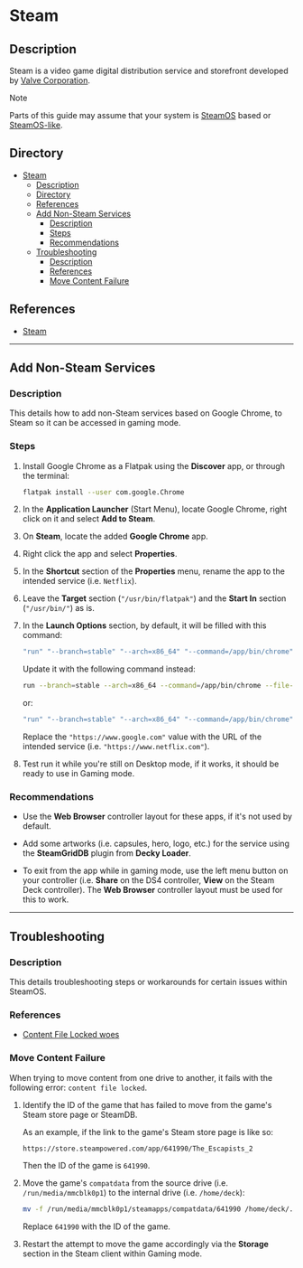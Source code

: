 # Steam

## Description

Steam is a video game digital distribution service and storefront developed by [Valve Corporation](https://www.valvesoftware.com).

> [!NOTE]  
> Parts of this guide may assume that your system is [SteamOS](../distros/SteamOS.md) based or [SteamOS-like](../distros/Bazzite.md).

## Directory

- [Steam](#steam)
  - [Description](#description)
  - [Directory](#directory)
  - [References](#references)
  - [Add Non-Steam Services](#add-non-steam-services)
    - [Description](#description-1)
    - [Steps](#steps)
    - [Recommendations](#recommendations)
  - [Troubleshooting](#troubleshooting)
    - [Description](#description-2)
    - [References](#references-1)
    - [Move Content Failure](#move-content-failure)

## References

- [Steam](https://store.steampowered.com)

---

## Add Non-Steam Services

### Description

This details how to add non-Steam services based on Google Chrome, to Steam so it can be accessed in gaming mode.

### Steps

1. Install Google Chrome as a Flatpak using the **Discover** app, or through the terminal:

    ```sh
    flatpak install --user com.google.Chrome
    ```

2. In the **Application Launcher** (Start Menu), locate Google Chrome, right click on it and select **Add to Steam**.

3. On **Steam**, locate the added **Google Chrome** app.

4. Right click the app and select **Properties**.

5. In the **Shortcut** section of the **Properties** menu, rename the app to the intended service (i.e. `Netflix`).

6. Leave the **Target** section (`"/usr/bin/flatpak"`) and the **Start In** section (`"/usr/bin/"`) as is.

7. In the **Launch Options** section, by default, it will be filled with this command:

    ```sh
    "run" "--branch=stable" "--arch=x86_64" "--command=/app/bin/chrome" "--file-forwarding" "com.google.Chrome" "@@u" "@@"
    ```

    Update it with the following command instead:

    ```sh
    run --branch=stable --arch=x86_64 --command=/app/bin/chrome --file-forwarding com.google.Chrome @@u @@ --window-size=1024,640 --force-device-scale-factor=1.25 --device-scale-factor=1.25 --kiosk "https://www.google.com"
    ```

    or:

    ```sh
    "run" "--branch=stable" "--arch=x86_64" "--command=/app/bin/chrome" "--file-forwarding" "com.google.Chrome" "@@u" "@@" "--window-size=1024,640" "--force-device-scale-factor=1.25" "--device-scale-factor=1.25" "--kiosk" "https://www.google.com"
    ```

    Replace the `"https://www.google.com"` value with the URL of the intended service (i.e. `"https://www.netflix.com"`).

8. Test run it while you're still on Desktop mode, if it works, it should be ready to use in Gaming mode.

### Recommendations

- Use the **Web Browser** controller layout for these apps, if it's not used by default.

- Add some artworks (i.e. capsules, hero, logo, etc.) for the service using the **SteamGridDB** plugin from **Decky Loader**.

- To exit from the app while in gaming mode, use the left menu button on your controller (i.e. **Share** on the DS4 controller, **View** on the Steam Deck controller). The **Web Browser** controller layout must be used for this to work.

---

## Troubleshooting

### Description

This details troubleshooting steps or workarounds for certain issues within SteamOS.

### References

- [Content File Locked woes](https://www.reddit.com/r/SteamDeck/comments/uaoa4r/content_file_locked_woes)

### Move Content Failure

When trying to move content from one drive to another, it fails with the following error: `content file locked`.

1. Identify the ID of the game that has failed to move from the game's Steam store page or SteamDB.

    As an example, if the link to the game's Steam store page is like so:

    ```
    https://store.steampowered.com/app/641990/The_Escapists_2
    ```

    Then the ID of the game is `641990`.

2. Move the game's `compatdata` from the source drive (i.e. `/run/media/mmcblk0p1`) to the internal drive (i.e. `/home/deck`):

    ```sh
    mv -f /run/media/mmcblk0p1/steamapps/compatdata/641990 /home/deck/.local/share/Steam/steamapps/compatdata/
    ```

    Replace `641990` with the ID of the game.

3. Restart the attempt to move the game accordingly via the **Storage** section in the Steam client within Gaming mode.
